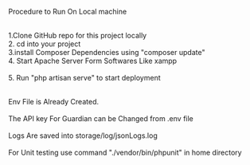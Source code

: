 
 


Procedure to Run On Local machine	
<br/>

1.Clone GitHub repo for this project locally
<br/>
2. cd into your project	
<br/>
3.install Composer Dependencies using "composer update"	
<br/>
4. Start Apache Server Form Softwares Like xampp	
<br/>
5. Run "php artisan serve" to start deployment	
<br/>

Env File is Already  Created.	
<br/>
The API key For Guardian can be Changed from .env file	
<br/>
 Logs Are saved into storage/log/jsonLogs.log	
 <br/>
 For Unit testing use command "./vendor/bin/phpunit" in home directory
